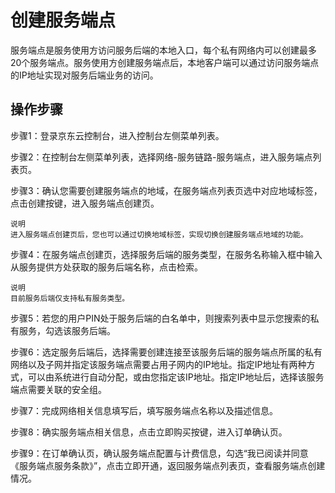 # 创建服务端点

服务端点是服务使用方访问服务后端的本地入口，每个私有网络内可以创建最多20个服务端点。服务使用方创建服务端点后，本地客户端可以通过访问服务端点的IP地址实现对服务后端业务的访问。

## 操作步骤

步骤1：登录京东云控制台，进入控制台左侧菜单列表。

步骤2：在控制台左侧菜单列表，选择网络-服务链路-服务端点，进入服务端点列表页。

步骤3：确认您需要创建服务端点的地域，在服务端点列表页选中对应地域标签，点击创建按键，进入服务端点创建页。

	说明
	进入服务端点创建页后，您也可以通过切换地域标签，实现切换创建服务端点地域的功能。

步骤4：在服务端点创建页，选择服务后端的服务类型，在服务名称输入框中输入从服务提供方处获取的服务后端名称，点击检索。

	说明
	目前服务后端仅支持私有服务类型。

步骤5：若您的用户PIN处于服务后端的白名单中，则搜索列表中显示您搜索的私有服务，勾选该服务后端。

步骤6：选定服务后端后，选择需要创建连接至该服务后端的服务端点所属的私有网络以及子网并指定该服务端点需要占用子网内的IP地址。指定IP地址有两种方式，可以由系统进行自动分配，或由您指定该IP地址。指定IP地址后，选择该服务端点需要关联的安全组。

步骤7：完成网络相关信息填写后，填写服务端点名称以及描述信息。

步骤8：确实服务端点相关信息，点击立即购买按键，进入订单确认页。

步骤9：在订单确认页，确认服务端点配置与计费信息，勾选“我已阅读并同意《服务端点服务条款》”，点击立即开通，返回服务端点列表页，查看服务端点创建情况。

